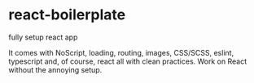 # react-boilerplate
 fully setup react app

It comes with NoScript, loading, routing, images, CSS/SCSS, eslint, typescript and, of course, react all with clean practices. Work on React without the annoying setup.
